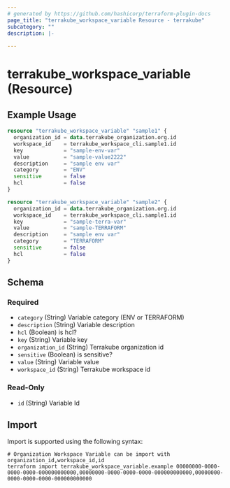 ```yaml
---
# generated by https://github.com/hashicorp/terraform-plugin-docs
page_title: "terrakube_workspace_variable Resource - terrakube"
subcategory: ""
description: |-
  
---
```


# terrakube_workspace_variable (Resource)



## Example Usage

```terraform
resource "terrakube_workspace_variable" "sample1" {
  organization_id = data.terrakube_organization.org.id
  workspace_id    = terrakube_workspace_cli.sample1.id
  key             = "sample-env-var"
  value           = "sample-value2222"
  description     = "sample env var"
  category        = "ENV"
  sensitive       = false
  hcl             = false
}

resource "terrakube_workspace_variable" "sample2" {
  organization_id = data.terrakube_organization.org.id
  workspace_id    = terrakube_workspace_cli.sample1.id
  key             = "sample-terra-var"
  value           = "sample-TERRAFORM"
  description     = "sample env var"
  category        = "TERRAFORM"
  sensitive       = false
  hcl             = false
}
```

<!-- schema generated by tfplugindocs -->
## Schema

### Required

- `category` (String) Variable category (ENV or TERRAFORM)
- `description` (String) Variable description
- `hcl` (Boolean) is hcl?
- `key` (String) Variable key
- `organization_id` (String) Terrakube organization id
- `sensitive` (Boolean) is sensitive?
- `value` (String) Variable value
- `workspace_id` (String) Terrakube workspace id

### Read-Only

- `id` (String) Variable Id

## Import

Import is supported using the following syntax:

```shell
# Organization Workspace Variable can be import with organization_id,workspace_id,id
terraform import terrakube_workspace_variable.example 00000000-0000-0000-0000-000000000000,00000000-0000-0000-0000-000000000000,00000000-0000-0000-0000-000000000000
```
